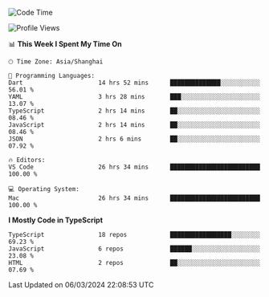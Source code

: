 <!--START_SECTION:waka-->
![Code Time](http://img.shields.io/badge/Code%20Time-5%2C835%20hrs%2014%20mins-blue)

![Profile Views](http://img.shields.io/badge/Profile%20Views-0-blue)

📊 **This Week I Spent My Time On** 

```text
🕑︎ Time Zone: Asia/Shanghai

💬 Programming Languages: 
Dart                     14 hrs 52 mins      ██████████████░░░░░░░░░░░   56.01 % 
YAML                     3 hrs 28 mins       ███░░░░░░░░░░░░░░░░░░░░░░   13.07 % 
TypeScript               2 hrs 14 mins       ██░░░░░░░░░░░░░░░░░░░░░░░   08.46 % 
JavaScript               2 hrs 14 mins       ██░░░░░░░░░░░░░░░░░░░░░░░   08.46 % 
JSON                     2 hrs 6 mins        ██░░░░░░░░░░░░░░░░░░░░░░░   07.92 % 

🔥 Editors: 
VS Code                  26 hrs 34 mins      █████████████████████████   100.00 % 

💻 Operating System: 
Mac                      26 hrs 34 mins      █████████████████████████   100.00 % 
```

**I Mostly Code in TypeScript** 

```text
TypeScript               18 repos            █████████████████░░░░░░░░   69.23 % 
JavaScript               6 repos             ██████░░░░░░░░░░░░░░░░░░░   23.08 % 
HTML                     2 repos             ██░░░░░░░░░░░░░░░░░░░░░░░   07.69 % 
```




 Last Updated on 06/03/2024 22:08:53 UTC
<!--END_SECTION:waka-->
